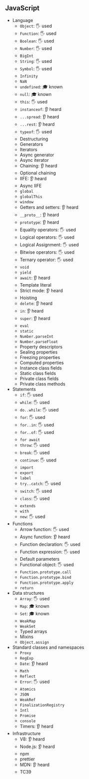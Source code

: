 ## JavaScript

- Language
  - `Object`: 🖐️ used
  - `Function`: 🖐️ used
  - `Boolean`: 🖐️ used
  - `Number`: 🖐️ used
  - `BigInt`
  - `String`: 🖐️ used
  - `Symbol`: 🖐️ used
  - `Infinity`
  - `NaN`
  - `undefined`: 🎓 known
  - `null`: 🎓 known
  - `this`: 🖐️ used
  - `instanceof`: 👂 heard
  - `...spread`: 👂 heard
  - `...rest`: 👂 heard
  - `typeof`: 🖐️ used
  - Destructuring
  - Generators
  - Iterators
  - Async generator
  - Async iterator
  - Chaining: 👂 heard
  - Optional chaining
  - IIFE: 👂 heard
  - Async IIFE
  - `global`
  - `globalThis`
  - `window`
  - Getters and setters: 👂 heard
  - `__proto__`: 👂 heard
  - `prototype`: 👂 heard
  - Equality operators: 🖐️ used
  - Logical operators: 🖐️ used
  - Logical Assignment: 🖐️ used
  - Bitwise operators: 🖐️ used
  - Ternary operator: 🖐️ used
  - `void`
  - `yield`
  - `await`: 👂 heard
  - Template literal
  - Strict mode: 👂 heard
  - Hoisting
  - `delete`: 👂 heard
  - `in`: 👂 heard
  - `super`: 👂 heard
  - `eval`
  - `static`
  - `Number.parseInt`
  - `Number.parseFloat`
  - Property descriptors
  - Sealing properties
  - Freezing properties
  - Computed properties
  - Instance class fields
  - Static class fields
  - Private class fields
  - Private class methods
- Statements
  - `if`: 🖐️ used
  - `while`: 🖐️ used
  - `do..while`: 🖐️ used
  - `for`: 🖐️ used
  - `for..in`: 🖐️ used
  - `for..of`: 🖐️ used
  - `for await`
  - `throw`: 🖐️ used
  - `break`: 🖐️ used
  - `continue`: 🖐️ used
  - `import`
  - `export`
  - `label`
  - `try..catch`: 🖐️ used
  - `switch`: 🖐️ used
  - `class`: 🖐️ used
  - `extends`
  - `with`
  - `new`: 🖐️ used
- Functions
  - Arrow function: 🖐️ used
  - Async function: 👂 heard
  - Function declaration: 🖐️ used
  - Function expression: 🖐️ used
  - Default parameters
  - Functional object: 🖐️ used
  - `Function.prototype.call`
  - `Function.prototype.bind`
  - `Function.prototype.apply`
  - `return`
- Data structures
  - `Array`: 🖐️ used
  - `Map`: 🎓 known
  - `Set`: 🎓 known
  - `WeakMap`
  - `WeakSet`
  - Typed arrays
  - Mixins
  - `Object.assign`
- Standard classes and namespaces
  - `Proxy`
  - `RegExp`
  - `Date`: 👂 heard
  - `Math`
  - `Reflect`
  - `Error`: 🖐️ used
  - `Atomics`
  - `JSON`
  - `WeakRef`
  - `FinalizationRegistry`
  - `Intl`
  - `Promise`
  - `console`
  - Timers: 👂 heard
- Infrastructure
  - V8: 👂 heard
  - Node.js: 👂 heard
  - npm
  - prettier
  - MDN: 👂 heard
  - TC39
